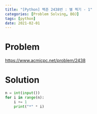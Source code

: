 ```yaml
---
title: "[Python] 백준 2438번 : 별 찍기 - 1"
categories: [Problem Solving, BOJ]
tags: [python]
date: 2021-02-01
---
```

# Problem
<https://www.acmicpc.net/problem/2438>

# Solution
```python
n = int(input())
for i in range(n):
    i += 1
    print("*" * i)
```